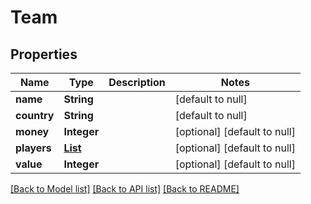 # Team
## Properties

Name | Type | Description | Notes
------------ | ------------- | ------------- | -------------
**name** | **String** |  | [default to null]
**country** | **String** |  | [default to null]
**money** | **Integer** |  | [optional] [default to null]
**players** | [**List**](Player.md) |  | [optional] [default to null]
**value** | **Integer** |  | [optional] [default to null]

[[Back to Model list]](../README.md#documentation-for-models) [[Back to API list]](../README.md#documentation-for-api-endpoints) [[Back to README]](../README.md)

